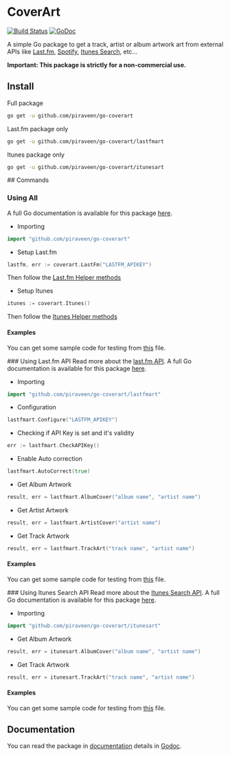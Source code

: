 # CoverArt
[![Build Status](https://travis-ci.org/piraveen/go-coverart.svg?branch=master)](https://travis-ci.org/piraveen/go-coverart)
[![GoDoc](https://godoc.org/github.com/piraveen/go-coverart?status.svg)](https://godoc.org/github.com/piraveen/go-coverart)

A simple Go package to get a track, artist or album artwork art from external APIs like
[Last.fm](http://www.last.fm), [Spotify](https://www.spotify.com),
[Itunes Search](https://affiliate.itunes.apple.com/resources/documentation/itunes-store-web-service-search-api/),
etc...

<strong>Important: This package is strictly for a non-commercial use.</strong>

## Install
Full package
```bash
go get -u github.com/piraveen/go-coverart
```
Last.fm package only
```bash
go get -u github.com/piraveen/go-coverart/lastfmart
```
Itunes package only
```bash
go get -u github.com/piraveen/go-coverart/itunesart
```

## Commands
### Using All
A full Go documentation is available for this package [here](https://godoc.org/github.com/piraveen/go-coverart).

- Importing
```go
import "github.com/piraveen/go-coverart"
```

- Setup Last.fm
```go
lastfm, err := coverart.LastFm("LASTFM_APIKEY")
```
Then follow the [Last.fm Helper methods](#using-lastfm-api)

- Setup Itunes
```go
itunes := coverart.Itunes()
```
Then follow the [Itunes Helper methods](#using-itunes-search-api)

#### Examples
You can get some sample code for testing from [this](https://github.com/piraveen/go-coverart/blob/master/coverart_test.go) file.

### Using Last.fm API
Read more about the [last.fm API](http://last.fm).
A full Go documentation is available for this package [here](https://godoc.org/github.com/piraveen/go-coverart/lastfmart).

- Importing
```go
import "github.com/piraveen/go-coverart/lastfmart"
```
- Configuration
```go
lastfmart.Configure("LASTFM_APIKEY")
```
- Checking if API Key is set and it's validity
```go
err := lastfmart.CheckAPIKey()
```
- Enable Auto correction
```go
lastfmart.AutoCorrect(true)
```
- Get Album Artwork
```go
result, err = lastfmart.AlbumCover("album name", "artist name")
```
- Get Artist Artwork
```go
result, err = lastfmart.ArtistCover("artist name")
```
- Get Track Artwork
```go
result, err = lastfmart.TrackArt("track name", "artist name")
```
#### Examples
You can get some sample code for testing from [this](https://github.com/piraveen/go-coverart/blob/master/lastfmart/lastfmart_test.go) file.

### Using Itunes Search API
Read more about the [Itunes Search API](https://affiliate.itunes.apple.com/resources/documentation/itunes-store-web-service-search-api/).
A full Go documentation is available for this package [here](https://godoc.org/github.com/piraveen/go-coverart/itunesart).

- Importing
```go
import "github.com/piraveen/go-coverart/itunesart"
```
- Get Album Artwork
```go
result, err = itunesart.AlbumCover("album name", "artist name")
```
- Get Track Artwork
```go
result, err = itunesart.TrackArt("track name", "artist name")
```
#### Examples
You can get some sample code for testing from [this](https://github.com/piraveen/go-coverart/blob/master/itunesart/itunesart_test.go) file.

## Documentation
You can read the package in [documentation](https://godoc.org/github.com/piraveen/go-coverart) details in [Godoc](godoc.org).
